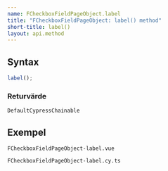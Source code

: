 ```yaml
---
name: FCheckboxFieldPageObject.label
title: "FCheckboxFieldPageObject: label() method"
short-title: label()
layout: api.method
---
```


## Syntax

```ts nocompile nolint
label();
```

### Returvärde

`DefaultCypressChainable`

## Exempel

```import static
FCheckboxFieldPageObject-label.vue
```

```import
FCheckboxFieldPageObject-label.cy.ts
```
